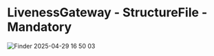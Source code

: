 # LivenessGateway - StructureFile - Mandatory
![Finder 2025-04-29 16 50 03](https://github.com/user-attachments/assets/350d6013-e599-44da-962c-6f4499ca7e85)
